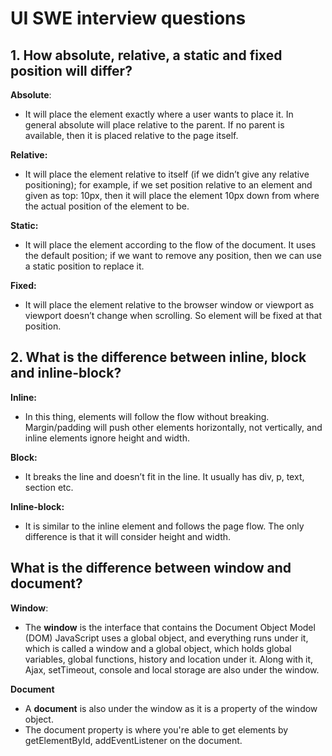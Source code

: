 # UI SWE interview questions

## 1. How absolute, relative, a static and fixed position will differ?

**Absolute**: 
- It will place the element exactly where a user wants to place it. In general absolute will place relative to the parent. 
If no parent is available, then it is placed relative to the page itself.

**Relative:** 
- It will place the element relative to itself (if we didn’t give any relative positioning); 
for example, if we set position relative to an element and given as top: 10px, 
then it will place the element 10px down from where the actual position of the element to be.

**Static:** 
- It will place the element according to the flow of the document. 
It uses the default position; if we want to remove any position, then we can use a static position to replace it.

**Fixed:** 
- It will place the element relative to the browser window or viewport as viewport doesn’t change when scrolling. 
So element will be fixed at that position.


## 2. What is the difference between inline, block and inline-block?
**Inline:**
- In this thing, elements will follow the flow without breaking. Margin/padding will push other elements horizontally, not vertically, and inline elements ignore height and width.

**Block:** 
- It breaks the line and doesn’t fit in the line. It usually has div, p, text, section etc.

**Inline-block:**
- It is similar to the inline element and follows the page flow. The only difference is that it will consider height and width.


## What is the difference between window and document?

**Window**:
- The **window** is the interface that contains the Document Object Model (DOM)
JavaScript uses a global object, and everything runs under it, which is called a window and a global object, which holds global variables, global functions, history and location under it. Along with it, Ajax, setTimeout, console and local storage are also under the window.

**Document**
- A **document** is also under the window as it is a property of the window object. 
- The document property is where you're able to  get elements by getElementById, addEventListener on the document.

